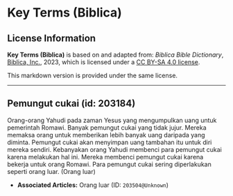 # Key Terms (Biblica)

## License Information

**Key Terms (Biblica)** is based on and adapted from: _Biblica Bible Dictionary_, [Biblica, Inc.](https://www.biblica.com/), 2023, which is licensed under a [CC BY-SA 4.0 license](https://creativecommons.org/licenses/by-sa/4.0/legalcode.en).

This markdown version is provided under the same license.



--------------------------------

## Pemungut cukai (id: 203184)

Orang\-orang Yahudi pada zaman Yesus yang mengumpulkan uang untuk pemerintah Romawi. Banyak pemungut cukai yang tidak jujur. Mereka memaksa orang untuk memberikan lebih banyak uang daripada yang diminta. Pemungut cukai akan menyimpan uang tambahan itu untuk diri mereka sendiri. Kebanyakan orang Yahudi membenci para pemungut cukai karena melakukan hal ini. Mereka membenci pemungut cukai karena bekerja untuk orang Romawi. Para pemungut cukai sering diperlakukan seperti orang luar. (Orang luar)

* **Associated Articles:** Orang luar (ID: `203504@Unknown`)

